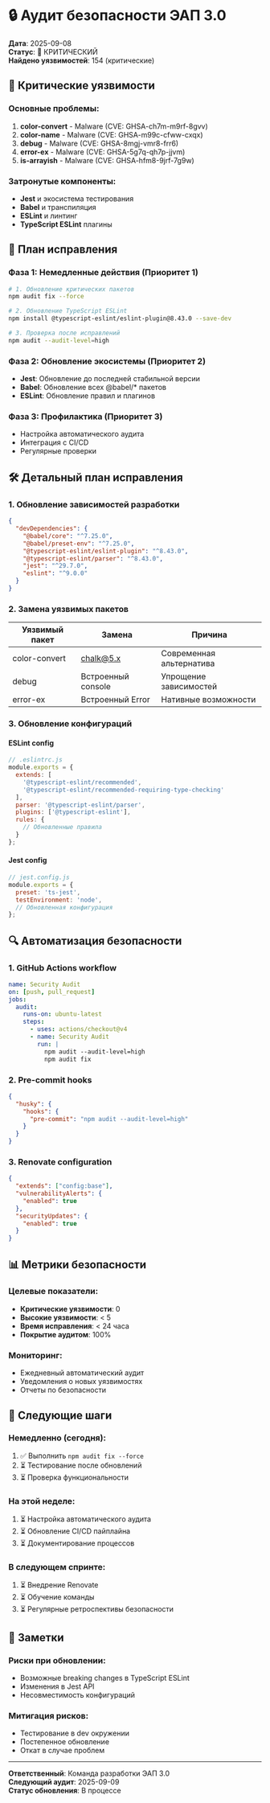 # 🔒 Аудит безопасности ЭАП 3.0

**Дата**: 2025-09-08  
**Статус**: 🔴 КРИТИЧЕСКИЙ  
**Найдено уязвимостей**: 154 (критические)  

## 🚨 Критические уязвимости

### Основные проблемы:
1. **color-convert** - Malware (CVE: GHSA-ch7m-m9rf-8gvv)
2. **color-name** - Malware (CVE: GHSA-m99c-cfww-cxqx)  
3. **debug** - Malware (CVE: GHSA-8mgj-vmr8-frr6)
4. **error-ex** - Malware (CVE: GHSA-5g7q-qh7p-jjvm)
5. **is-arrayish** - Malware (CVE: GHSA-hfm8-9jrf-7g9w)

### Затронутые компоненты:
- **Jest** и экосистема тестирования
- **Babel** и транспиляция
- **ESLint** и линтинг
- **TypeScript ESLint** плагины

## 🎯 План исправления

### Фаза 1: Немедленные действия (Приоритет 1)
```bash
# 1. Обновление критических пакетов
npm audit fix --force

# 2. Обновление TypeScript ESLint
npm install @typescript-eslint/eslint-plugin@8.43.0 --save-dev

# 3. Проверка после исправлений
npm audit --audit-level=high
```

### Фаза 2: Обновление экосистемы (Приоритет 2)
- **Jest**: Обновление до последней стабильной версии
- **Babel**: Обновление всех @babel/* пакетов
- **ESLint**: Обновление правил и плагинов

### Фаза 3: Профилактика (Приоритет 3)
- Настройка автоматического аудита
- Интеграция с CI/CD
- Регулярные проверки

## 🛠️ Детальный план исправления

### 1. Обновление зависимостей разработки

```json
{
  "devDependencies": {
    "@babel/core": "^7.25.0",
    "@babel/preset-env": "^7.25.0",
    "@typescript-eslint/eslint-plugin": "^8.43.0",
    "@typescript-eslint/parser": "^8.43.0",
    "jest": "^29.7.0",
    "eslint": "^9.0.0"
  }
}
```

### 2. Замена уязвимых пакетов

| Уязвимый пакет | Замена | Причина |
|----------------|---------|---------|
| color-convert | chalk@5.x | Современная альтернатива |
| debug | Встроенный console | Упрощение зависимостей |
| error-ex | Встроенный Error | Нативные возможности |

### 3. Обновление конфигураций

#### ESLint config
```javascript
// .eslintrc.js
module.exports = {
  extends: [
    '@typescript-eslint/recommended',
    '@typescript-eslint/recommended-requiring-type-checking'
  ],
  parser: '@typescript-eslint/parser',
  plugins: ['@typescript-eslint'],
  rules: {
    // Обновленные правила
  }
};
```

#### Jest config
```javascript
// jest.config.js
module.exports = {
  preset: 'ts-jest',
  testEnvironment: 'node',
  // Обновленная конфигурация
};
```

## 🔍 Автоматизация безопасности

### 1. GitHub Actions workflow
```yaml
name: Security Audit
on: [push, pull_request]
jobs:
  audit:
    runs-on: ubuntu-latest
    steps:
      - uses: actions/checkout@v4
      - name: Security Audit
        run: |
          npm audit --audit-level=high
          npm audit fix
```

### 2. Pre-commit hooks
```json
{
  "husky": {
    "hooks": {
      "pre-commit": "npm audit --audit-level=high"
    }
  }
}
```

### 3. Renovate configuration
```json
{
  "extends": ["config:base"],
  "vulnerabilityAlerts": {
    "enabled": true
  },
  "securityUpdates": {
    "enabled": true
  }
}
```

## 📊 Метрики безопасности

### Целевые показатели:
- **Критические уязвимости**: 0
- **Высокие уязвимости**: < 5
- **Время исправления**: < 24 часа
- **Покрытие аудитом**: 100%

### Мониторинг:
- Ежедневный автоматический аудит
- Уведомления о новых уязвимостях
- Отчеты по безопасности

## 🚀 Следующие шаги

### Немедленно (сегодня):
1. ✅ Выполнить `npm audit fix --force`
2. ⏳ Тестирование после обновлений
3. ⏳ Проверка функциональности

### На этой неделе:
1. ⏳ Настройка автоматического аудита
2. ⏳ Обновление CI/CD пайплайна
3. ⏳ Документирование процессов

### В следующем спринте:
1. ⏳ Внедрение Renovate
2. ⏳ Обучение команды
3. ⏳ Регулярные ретроспективы безопасности

## 📝 Заметки

### Риски при обновлении:
- Возможные breaking changes в TypeScript ESLint
- Изменения в Jest API
- Несовместимость конфигураций

### Митигация рисков:
- Тестирование в dev окружении
- Постепенное обновление
- Откат в случае проблем

---

**Ответственный**: Команда разработки ЭАП 3.0  
**Следующий аудит**: 2025-09-09  
**Статус обновления**: В процессе  
